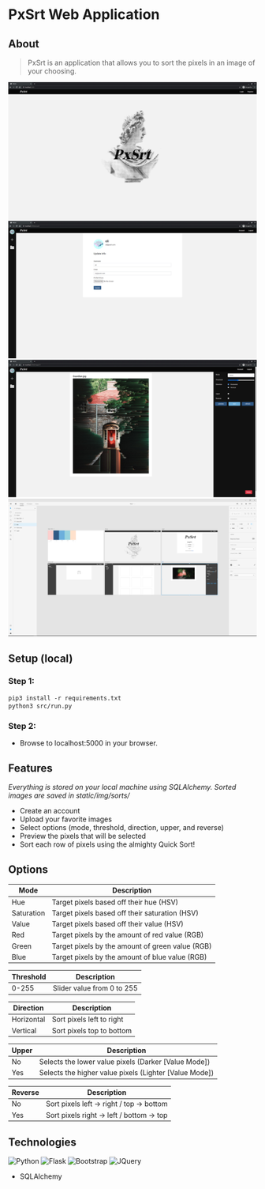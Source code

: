 # PxSrt Web Application

## About
> PxSrt is an application that allows you to sort the pixels in an image of your choosing. 

![Mock Landing Page](src/pxsrt/static/img/mocks/mock-landing.jpg)
![Mock Account Page](src/pxsrt/static/img/mocks/mock-account.jpg)
![Mock Sort](src/pxsrt/static/img/mocks/mock-sort.jpg)
![Mock Design (Adobe XD)](src/pxsrt/static/img/mocks/mock-design.jpg)

## Setup (local)
### Step 1:
```
pip3 install -r requirements.txt
python3 src/run.py
```
### Step 2:
* Browse to localhost:5000 in your browser.

## Features
*Everything is stored on your local machine using SQLAlchemy.*
*Sorted images are saved in static/img/sorts/*
* Create an account
* Upload your favorite images
* Select options (mode, threshold, direction, upper, and reverse)
* Preview the pixels that will be selected
* Sort each row of pixels using the almighty Quick Sort!

## Options
Mode | Description
---- | -----------
Hue | Target pixels based off their hue (HSV)
Saturation | Target pixels based off their saturation (HSV)
Value | Target pixels based off their value (HSV)
Red | Target pixels by the amount of red value (RGB)
Green | Target pixels by the amount of green value (RGB)
Blue | Target pixels by the amount of blue value (RGB)

Threshold | Description
--------- | -----------
0-255 | Slider value from 0 to 255

Direction | Description
--------- | -----------
Horizontal | Sort pixels left to right
Vertical | Sort pixels top to bottom

Upper | Description
----- | -----------
No | Selects the lower value pixels (Darker [Value Mode])
Yes | Selects the higher value pixels (Lighter [Value Mode])

Reverse | Description
------- | -----------
No | Sort pixels left -> right  / top -> bottom
Yes | Sort pixels right -> left  / bottom -> top

## Technologies
![Python](https://img.shields.io/badge/python%20-%2314354C.svg?&style=for-the-badge&logo=python&logoColor=white)
![Flask](https://img.shields.io/badge/flask%20-%23000.svg?&style=for-the-badge&logo=flask&logoColor=white)
![Bootstrap](https://img.shields.io/badge/bootstrap%20-%23563D7C.svg?&style=for-the-badge&logo=bootstrap&logoColor=white)
![JQuery](https://img.shields.io/badge/jquery%20-%230769AD.svg?&style=for-the-badge&logo=jquery&logoColor=white)
* SQLAlchemy
